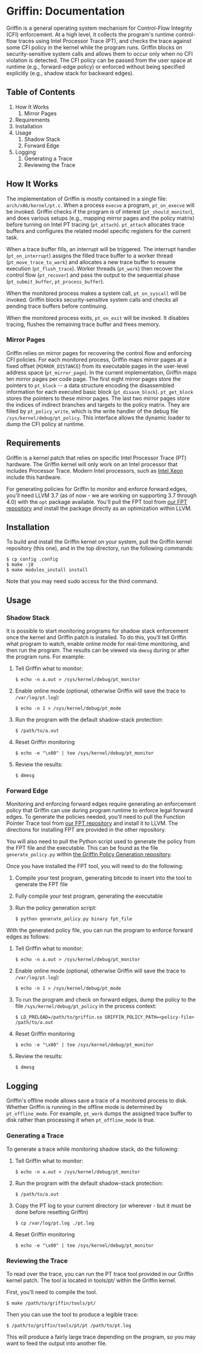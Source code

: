 # Griffin: Documentation

Griffin is a general operating system mechanism for Control-Flow Integrity (CFI) enforcement. At a high level, it collects the program's runtime control-flow traces using Intel Processor Trace (PT), and checks the trace against some CFI policy in the kernel while the program runs. Griffin blocks on security-sensitive system calls and allows them to occur only when no CFI violation is detected. The CFI policy can be passed from the user space at runtime (e.g., forward-edge policy) or enforced without being specified explicitly (e.g., shadow stack for backward edges).

## Table of Contents

1. How It Works
	1. Mirror Pages
1. Requirements
1. Installation
1. Usage
	1. Shadow Stack
	1. Forward Edge
1. Logging
	1. Generating a Trace
	1. Reviewing the Trace


## How It Works

The implementation of Griffin is mostly contained in a single file: `arch/x86/kernel/pt.c`.  When a process `execve` a program, `pt_on_execve` will be invoked.  Griffin checks if the program is of interest (`pt_should_monitor`), and does various setups (e.g., mapping mirror pages and the policy matrix) before turning on Intel PT tracing (`pt_attach`).  `pt_attach` allocates trace buffers and configures the related model specific registers for the current task.

When a trace buffer fills, an interrupt will be triggered.  The interrupt handler (`pt_on_interrupt`) assigns the filled trace buffer to a worker thread (`pt_move_trace_to_work`) and allocates a new trace buffer to resume execution (`pt_flush_trace`).  Worker threads (`pt_work`) then recover the control flow (`pt_recover`) and pass the output to the sequential phase (`pt_submit_buffer`, `pt_process_buffer`).

When the monitored process makes a system call, `pt_on_syscall` will be invoked.  Griffin blocks security-sensitive system calls and checks all pending trace buffers before continuing.

When the monitored process exits, `pt_on_exit` will be invoked.  It disables tracing, flushes the remaining trace buffer and frees memory.


### Mirror Pages

Griffin relies on mirror pages for recovering the control flow and enforcing CFI policies.  For each monitored process, Griffin maps mirror pages at a fixed offset (`MIRROR_DISTANCE`) from its executable pages in the user-level address space (`pt_mirror_page`). In the current implementation, Griffin maps ten mirror pages per code page. The first eight mirror pages store the pointers to `pt_block` -- a data structure encoding the disassembled information for each executed basic block (`pt_disasm_block`).  `pt_get_block` stores the pointers to these mirror pages.  The last two mirror pages store the indices of indirect branches and targets to the policy matrix.  They are filled by `pt_policy_write`, which is the write handler of the debug file `/sys/kernel/debug/pt_policy`.  This interface allows the dynamic loader to dump the CFI policy at runtime.


## Requirements

Griffin is a kernel patch that relies on specific Intel Processor Trace (PT) hardware. The Griffin kernel will only work on an Intel processor that includes Processor Trace. Modern Intel processors, such as [Intel Xeon](https://software.intel.com/en-us/articles/intel-xeon-processor-e5-2600-v4-product-family-technical-overview) include this hardware.

For generating policies for Griffin to monitor and enforce forward edges, you'll need LLVM 3.7 (as of now - we are working on supporting 3.7 through 4.0) with the ```opt``` package available. You'll pull the FPT tool from [our FPT repository](https://github.com/TJAndHisStudents/FPT) and install the package directly as an optimization within LLVM.


## Installation

To build and install the Griffin kernel on your system, pull the Griffin kernel repository (this one), and in the top directory, run the following commands:

   ```$ cp config .config```  
   ```$ make -j8```  
   ```$ make modules_install install```

Note that you may need sudo access for the third command.


## Usage


### Shadow Stack

It is possible to start monitoring programs for shadow stack enforcement once the kernel and Griffin patch is installed. To do this, you'll tell Griffin what program to watch, enable online mode for real-time monitoring, and then run the program. The results can be viewed via ```dmesg``` during or after the program runs. For example:

1. Tell Griffin what to monitor:  

	```$ echo -n a.out > /sys/kernel/debug/pt_monitor```

1. Enable online mode (optional, otherwise Griffin will save the trace to `/var/log/pt.log`):   

	```$ echo -n 1 > /sys/kernel/debug/pt_mode```

1. Run the program with the default shadow-stack protection:   

	```$ /path/to/a.out```

1. Reset Griffin monitoring

	```$ echo -e "\x00" | tee /sys/kernel/debug/pt_monitor```

1. Review the results:

	```$ dmesg```


### Forward Edge

Monitoring and enforcing forward edges require generating an enforcement policy that Griffin can use during program runtime to enforce legal forward edges. To generate the policies needed, you'll need to pull the Function Pointer Trace tool from [our FPT repository](https://github.com/TJAndHisStudents/FPT) and install it to LLVM. The directions for installing FPT are provided in the other repository.

You will also need to pull the Python script used to generate the policy from the FPT file and the executable. This can be found as the file ```generate_policy.py``` within [the Griffin Policy Generation repository](https://github.com/TJAndHisStudents/griffin-policy-generation).

Once you have installed the FPT tool, you will need to do the following:

1. Compile your test program, generating bitcode to insert into the tool to generate the FPT file
1. Fully compile your test program, generating the executable
1. Run the policy generation script:

	```$ python generate_policy.py binary fpt_file```

With the generated policy file, you can run the program to enforce forward edges as follows:

1. Tell Griffin what to monitor:  

	```$ echo -n a.out > /sys/kernel/debug/pt_monitor```

1. Enable online mode (optional, otherwise Griffin will save the trace to `/var/log/pt.log`):   

	```$ echo -n 1 > /sys/kernel/debug/pt_mode```

1. To run the program and check on forward edges, dump the policy to the file `/sys/kernel/debug/pt_policy` in the process context:

	```$ LD_PRELOAD=/path/to/griffin.so GRIFFIN_POLICY_PATH=<policy-file> /path/to/a.out```

1. Reset Griffin monitoring

	```$ echo -e "\x00" | tee /sys/kernel/debug/pt_monitor```

1. Review the results:

	```$ dmesg```


## Logging

Griffin's offline mode allows save a trace of a monitored process to disk.  Whether Griffin is running in the offline mode is determined by `pt_offline_mode`.  For example, `pt_work` dumps the assigned trace buffer to disk rather than processing it when `pt_offline_mode` is true.


### Generating a Trace

To generate a trace while monitoring shadow stack, do the following:

1. Tell Griffin what to monitor:  

	```$ echo -n a.out > /sys/kernel/debug/pt_monitor```

1. Run the program with the default shadow-stack protection:   

	```$ /path/to/a.out```

1. Copy the PT log to your current directory (or wherever - but it must be done before resetting Griffin)

	```$ cp /var/log/pt.log ./pt.log```

1. Reset Griffin monitoring

	```$ echo -e "\x00" | tee /sys/kernel/debug/pt_monitor```


### Reviewing the Trace

To read over the trace, you can run the PT trace tool provided in our Griffin kernel patch. The tool is located in tools/pt/ within the Griffin kernel.

First, you'll need to compile the tool.

```$ make /path/to/griffin/tools/pt/```

Then you can use the tool to produce a legible trace:

```$ /path/to/griffin/tools/pt/pt /path/to/pt.log```

This will produce a fairly large trace depending on the program, so you may want to feed the output into another file.
